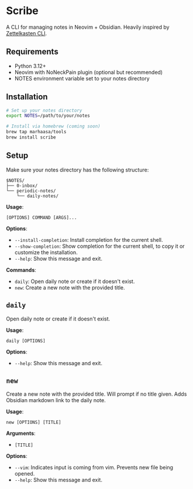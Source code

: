 # Scribe

A CLI for managing notes in Neovim + Obsidian. Heavily inspired by [Zettelkasten CLI](https://github.com/mischavandenburg/zettelkasten-cli).

## Requirements

- Python 3.12+
- Neovim with NoNeckPain plugin (optional but recommended)
- NOTES environment variable set to your notes directory

## Installation

```bash
# Set up your notes directory
export NOTES=/path/to/your/notes

# Install via homebrew (coming soon)
brew tap marhaasa/tools
brew install scribe
```

## Setup

Make sure your notes directory has the following structure:
```
$NOTES/
├── 0-inbox/
└── periodic-notes/
    └── daily-notes/
```

**Usage**:

```console
[OPTIONS] COMMAND [ARGS]...
```

**Options**:

- `--install-completion`: Install completion for the current shell.
- `--show-completion`: Show completion for the current shell, to copy it or customize the installation.
- `--help`: Show this message and exit.

**Commands**:

- `daily`: Open daily note or create if it doesn't exist.
- `new`: Create a new note with the provided title.

## `daily`

Open daily note or create if it doesn't exist.

**Usage**:

```console
daily [OPTIONS]
```

**Options**:

- `--help`: Show this message and exit.

## `new`

Create a new note with the provided title. Will prompt if no title given.
Adds Obsidian markdown link to the daily note.

**Usage**:

```console
new [OPTIONS] [TITLE]
```

**Arguments**:

- `[TITLE]`

**Options**:

- `--vim`: Indicates input is coming from vim. Prevents new file being opened.
- `--help`: Show this message and exit.
